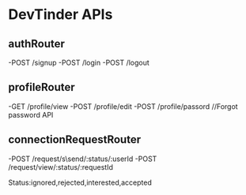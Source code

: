 # DevTinder APIs

## authRouter
-POST /signup
-POST /login
-POST /logout

## profileRouter
-GET /profile/view
-POST /profile/edit
-POST /profile/passord //Forgot password API

## connectionRequestRouter

-POST /request/s\send/:status/:userId
-POST /request/view/:status/:requestId






Status:ignored,rejected,interested,accepted